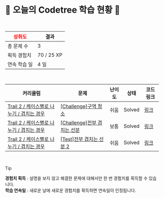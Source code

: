 # 🌲 오늘의 Codetree 학습 현황 🌲

<br />

| <span style="color:red;display:block;text-align:center;"> **성취도**</span> | 결과 |
|---|---|
| 총 문제 수 | 3 |
| 획득 경험치 | 70 / 25 XP |
| 연속 학습 일 | 4 일 |

<br />

|커리큘럼|문제|난이도|상태|코드 링크|
|---|---|---|---|---|
|[Trail 2 / 케이스별로 나누기 / 겹치는 경우](https://www.codetree.ai/trail-info/novice-mid/)|[[Challenge]구역 청소](https://www.codetree.ai/trails/complete/curated-cards/challenge-district-cleaning/)|쉬움|Solved|[링크](https://github.com/mowinowen/Codetree_Algorithm/blob/main/250829/%EA%B5%AC%EC%97%AD%20%EC%B2%AD%EC%86%8C/district-cleaning.py)|
|[Trail 2 / 케이스별로 나누기 / 겹치는 경우](https://www.codetree.ai/trail-info/novice-mid/)|[[Challenge]전부 겹치는 선분](https://www.codetree.ai/trails/complete/curated-cards/challenge-overlapping-line-segments/)|보통|Solved|[링크](https://github.com/mowinowen/Codetree_Algorithm/blob/main/250829/%EC%A0%84%EB%B6%80%20%EA%B2%B9%EC%B9%98%EB%8A%94%20%EC%84%A0%EB%B6%84/overlapping-line-segments.py)|
|[Trail 2 / 케이스별로 나누기 / 겹치는 경우](https://www.codetree.ai/trail-info/novice-mid/)|[[Test]전부 겹치는 선분 2](https://www.codetree.ai/trails/complete/curated-cards/test-overlapping-line-segments-2/)|쉬움|Solved|[링크](https://github.com/mowinowen/Codetree_Algorithm/blob/main/250829/%EC%A0%84%EB%B6%80%20%EA%B2%B9%EC%B9%98%EB%8A%94%20%EC%84%A0%EB%B6%84%202/overlapping-line-segments-2.py)|


<br />

> [!TIP]
> **경험치 획득** : 설명을 보지 않고 해결한 문제에 대해서만 한 번 경험치를 획득할 수 있습니다.  
> **학습 연속일** : 새로운 날에 새로운 경험치를 획득하면 연속일이 인정됩니다.

